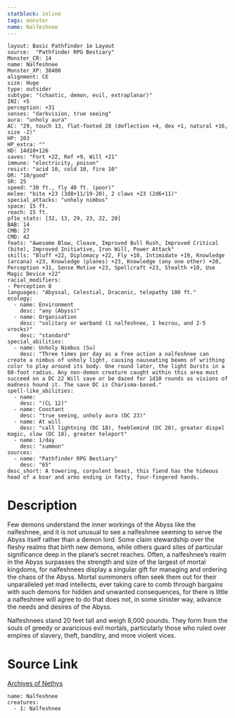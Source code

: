 ```yaml
---
statblock: inline
tags: monster
name: Nalfeshnee
---
```

```statblock
layout: Basic Pathfinder 1e Layout
source:  "Pathfinder RPG Bestiary"
Monster_CR: 14
name: Nalfeshnee
Monster_XP: 38400
alignment: CE
size: Huge
type: outsider
subtype: "(chaotic, demon, evil, extraplanar)"
INI: +5
perception: +31
senses: "darkvision, true seeing"
aura: "unholy aura"
AC: "29, touch 13, flat-footed 28 (deflection +4, dex +1, natural +16, size -2)"
HP: 203
HP_extra: ""
HD: 14d10+126
saves: "Fort +22, Ref +9, Will +21"
immune: "electricity, poison"
resist: "acid 10, cold 10, fire 10"
DR: "10/good"
SR: 25
speed: "30 ft., fly 40 ft. (poor)"
melee: "bite +23 (3d8+11/19-20), 2 claws +23 (2d6+11)"
special_attacks: "unholy nimbus"
space: 15 ft.
reach: 15 ft.
pf1e_stats: [32, 13, 29, 23, 22, 20]
BAB: 14
CMB: 27
CMD: 42
feats: "Awesome Blow, Cleave, Improved Bull Rush, Improved Critical (bite), Improved Initiative, Iron Will, Power Attack"
skills: "Bluff +22, Diplomacy +22, Fly +10, Intimidate +19, Knowledge (arcana) +23, Knowledge (planes) +23, Knowledge (any one other) +20, Perception +31, Sense Motive +23, Spellcraft +23, Stealth +10, Use Magic Device +22"
racial_modifiers:
- Perception 8
languages: "Abyssal, Celestial, Draconic, telepathy 100 ft."
ecology:
  - name: Environment
    desc: "any (Abyss)"
  - name: Organisation
    desc: "solitary or warband (1 nalfeshnee, 1 hezrou, and 2-5 vrocks)"
    desc: "standard"
special_abilities:
  - name: Unholy Nimbus (Su)
    desc: "Three times per day as a free action a nalfeshnee can create a nimbus of unholy light, causing nauseating beams of writhing color to play around its body. One round later, the light bursts in a 60-foot radius. Any non-demon creature caught within this area must succeed on a DC 22 Will save or be dazed for 1d10 rounds as visions of madness hound it. The save DC is Charisma-based."
spell-like_abilities:
  - name:
    desc: "(CL 12)"
  - name: Constant
    desc: "true seeing, unholy aura (DC 23)"
  - name: At will
    desc: "call lightning (DC 18), feeblemind (DC 20), greater dispel magic, slow (DC 18), greater teleport"
  - name: 1/day
    desc: "summon"
sources:
  - name: "Pathfinder RPG Bestiary"
    desc: "65"
desc_short: A towering, corpulent beast, this fiend has the hideous head of a boar and arms ending in fatty, four-fingered hands.
```
# Description
Few demons understand the inner workings of the Abyss like the nalfeshnee, and it is not unusual to see a nalfeshnee seeming to serve the Abyss itself rather than a demon lord. Some claim stewardship over the fleshy realms that birth new demons, while others guard sites of particular significance deep in the plane’s secret reaches. Often, a nalfeshnee’s realm in the Abyss surpasses the strength and size of the largest of mortal kingdoms, for nalfeshnees display a singular gift for managing and ordering the chaos of the Abyss. Mortal summoners often seek them out for their unparalleled yet mad intellects, ever taking care to comb through bargains with such demons for hidden and unwanted consequences, for there is little a nalfeshnee will agree to do that does not, in some sinister way, advance the needs and desires of the Abyss.

Nalfeshnees stand 20 feet tall and weigh 8,000 pounds. They form from the souls of greedy or avaricious evil mortals, particularly those who ruled over empires of slavery, theft, banditry, and more violent vices.
# Source Link
[Archives of Nethys](https://aonprd.com/MonsterDisplay.aspx?ItemName=Nalfeshnee)
```encounter-table
name: Nalfeshnee
creatures:
  - 1: Nalfeshnee
```
